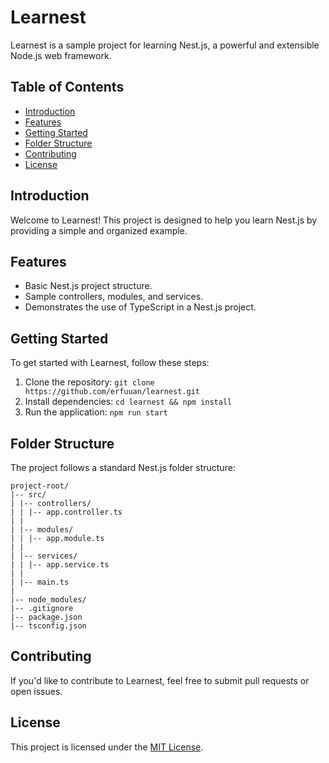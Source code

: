 # Learnest

Learnest is a sample project for learning Nest.js, a powerful and extensible Node.js web framework.

## Table of Contents

- [Introduction](#introduction)
- [Features](#features)
- [Getting Started](#getting-started)
- [Folder Structure](#folder-structure)
- [Contributing](#contributing)
- [License](#license)

## Introduction

Welcome to Learnest! This project is designed to help you learn Nest.js by providing a simple and organized example.

## Features

- Basic Nest.js project structure.
- Sample controllers, modules, and services.
- Demonstrates the use of TypeScript in a Nest.js project.

## Getting Started

To get started with Learnest, follow these steps:

1. Clone the repository: `git clone https://github.com/erfuuan/learnest.git`
2. Install dependencies: `cd learnest && npm install`
3. Run the application: `npm run start`

## Folder Structure

The project follows a standard Nest.js folder structure:

```
project-root/
|-- src/
| |-- controllers/
| | |-- app.controller.ts
| |
| |-- modules/
| | |-- app.module.ts
| |
| |-- services/
| | |-- app.service.ts
| |
| |-- main.ts
|
|-- node_modules/
|-- .gitignore
|-- package.json
|-- tsconfig.json

```


## Contributing

If you'd like to contribute to Learnest, feel free to submit pull requests or open issues.

## License

This project is licensed under the [MIT License](LICENSE).
